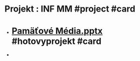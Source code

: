 # Projekt : INF MM #project #card
- # [Pamäťové Média.pptx](../assets/Pamäťové_Média_1713774208579_0.pptx) #hotovyprojekt #card
-